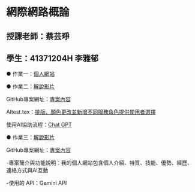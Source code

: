 # 網際網路概論
授課老師：蔡芸琤
-------------------------------------------------
學生：41371204H 李雅郁
-------------------------------------------------

 ● 作業一：[個人網站](https://41371204h.github.io/web/)

 ● 作業二：[解說影片](https://youtu.be/Z3GcsHOwKsI)

GitHub專案網址：[專案內容](https://github.com/41371204h/web/tree/main/my-app)
 
AItest.tex：[排版、顏色更改並新增不同服務角色提供使用者選擇](https://github.com/41371204h/web/blob/main/my-app/app/(tabs)/AItest.tsx)

使用AI協助流程：[Chat GPT](https://chatgpt.com/share/68edb059-3960-8013-94bf-40620d5ca1e0)

 ● 作業三：[解說影片](https://youtu.be/I2BTVdJ2sfM)
 
GitHub專案網址：[專案內容](https://github.com/41371204h/web/tree/main/my-app2)

-專案簡介與功能說明：我的個人網站包含個人介紹、特質、技能、優勢、經歷、連絡方式與AI互動

-使用的 API：Gemini API
